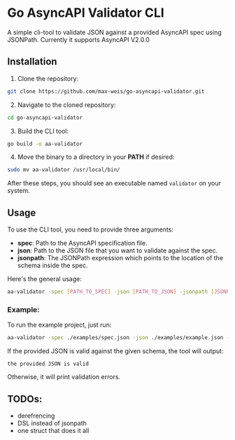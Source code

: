 # Go AsyncAPI Validator CLI

A simple cli-tool to validate JSON against a provided AsyncAPI spec using JSONPath. Currently it supports AsyncAPI V2.0.0

## Installation

1. Clone the repository:

```bash
git clone https://github.com/max-weis/go-asyncapi-validator.git
```

2. Navigate to the cloned repository:

```bash
cd go-asyncapi-validator
```

3. Build the CLI tool:

```bash
go build -o aa-validator
```

4. Move the binary to a directory in your **PATH** if desired:

```bash
sudo mv aa-validator /usr/local/bin/
```

After these steps, you should see an executable named `validator` on your system.

## Usage

To use the CLI tool, you need to provide three arguments:

- **spec**: Path to the AsyncAPI specification file.
- **json**: Path to the JSON file that you want to validate against the spec.
- **jsonpath**: The JSONPath expression which points to the location of the schema inside the spec.

Here's the general usage:

```bash
aa-validator -spec [PATH_TO_SPEC] -json [PATH_TO_JSON] -jsonpath [JSONPATH_EXPRESSION]
```

### Example:

To run the example project, just run:

```bash
aa-validator -spec ./examples/spec.json -json ./examples/example.json -jsonpath $.channels.personUpdates.subscribe.message.payload
```

If the provided JSON is valid against the given schema, the tool will output:

```
the provided JSON is valid
```

Otherwise, it will print validation errors.

## TODOs:
- derefrencing
- DSL instead of jsonpath
- one struct that does it all